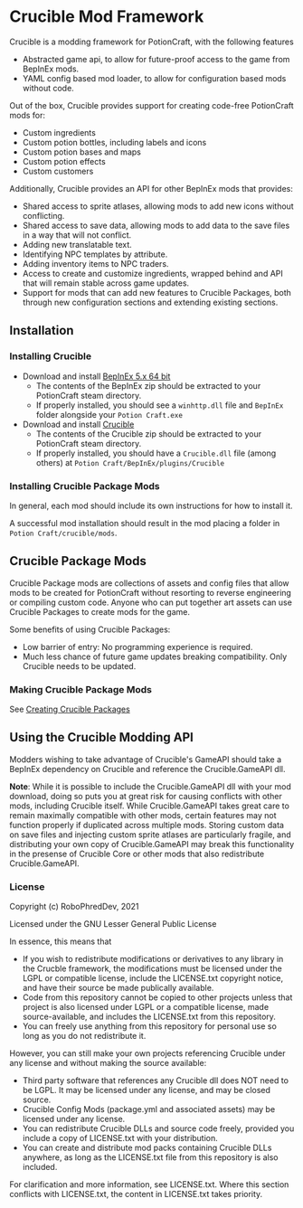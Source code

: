 # Crucible Mod Framework

Crucible is a modding framework for PotionCraft, with the following features

-   Abstracted game api, to allow for future-proof access to the game from BepInEx mods.
-   YAML config based mod loader, to allow for configuration based mods without code.

Out of the box, Crucible provides support for creating code-free PotionCraft mods for:

-   Custom ingredients
-   Custom potion bottles, including labels and icons
-   Custom potion bases and maps
-   Custom potion effects
-   Custom customers

Additionally, Crucible provides an API for other BepInEx mods that provides:

-   Shared access to sprite atlases, allowing mods to add new icons without conflicting.
-   Shared access to save data, allowing mods to add data to the save files in a way that will not conflict.
-   Adding new translatable text.
-   Identifying NPC templates by attribute.
-   Adding inventory items to NPC traders.
-   Access to create and customize ingredients, wrapped behind and API that will remain stable across game updates.
-   Support for mods that can add new features to Crucible Packages, both through new configuration sections and extending existing sections.

## Installation

### Installing Crucible

-   Download and install [BepInEx 5.x 64 bit](https://github.com/BepInEx/BepInEx/releases)
    -   The contents of the BepInEx zip should be extracted to your PotionCraft steam directory.
    -   If properly installed, you should see a `winhttp.dll` file and `BepInEx` folder alongside your `Potion Craft.exe`
-   Download and install [Crucible](https://github.com/RoboPhred/potioncraft-crucible/releases)
    -   The contents of the Crucible zip should be extracted to your PotionCraft steam directory.
    -   If properly installed, you should have a `Crucible.dll` file (among others) at `Potion Craft/BepInEx/plugins/Crucible`

### Installing Crucible Package Mods

In general, each mod should include its own instructions for how to install it.

A successful mod installation should result in the mod placing a folder in `Potion Craft/crucible/mods`.

## Crucible Package Mods

Crucible Package mods are collections of assets and config files that allow mods to be created for PotionCraft without resorting to reverse engineering or compiling custom code.
Anyone who can put together art assets can use Crucible Packages to create mods for the game.

Some benefits of using Crucible Packages:

-   Low barrier of entry: No programming experience is required.
-   Much less chance of future game updates breaking compatibility. Only Crucible needs to be updated.

### Making Crucible Package Mods

See [Creating Crucible Packages](https://github.com/RoboPhred/potioncraft-crucible/wiki/Getting-Started:-Crucible-Package-Mods)

## Using the Crucible Modding API

Modders wishing to take advantage of Crucible's GameAPI should take a BepInEx dependency on Crucible and reference the Crucible.GameAPI dll.

**Note**: While it is possible to include the Crucible.GameAPI dll with your mod download, doing so puts you at great risk for causing conflicts with other mods, including Crucible itself. While Crucible.GameAPI takes great care
to remain maximally compatible with other mods, certain features may not function properly if duplicated across multiple mods. Storing custom data on save files and injecting custom sprite atlases are particularly fragile, and distributing
your own copy of Crucible.GameAPI may break this functionality in the presense of Crucible Core or other mods that also redistribute Crucible.GameAPI.

### License

Copyright (c) RoboPhredDev, 2021

Licensed under the GNU Lesser General Public License

In essence, this means that

-   If you wish to redistribute modifications or derivatives to any library in the Crucble framework, the modifications must be licensed under the LGPL or compatible license, include the LICENSE.txt copyright notice, and have their source be made publically available.
-   Code from this repository cannot be copied to other projects unless that project is also licensed under LGPL or a compatible license, made source-available, and includes the LICENSE.txt from this repository.
-   You can freely use anything from this repository for personal use so long as you do not redistribute it.

However, you can still make your own projects referencing Crucible under any license and without making the source available:

-   Third party software that references any Crucible dll does NOT need to be LGPL. It may be licensed under any license, and may be closed source.
-   Crucible Config Mods (package.yml and associated assets) may be licensed under any license.
-   You can redistribute Crucible DLLs and source code freely, provided you include a copy of LICENSE.txt with your distribution.
-   You can create and distribute mod packs containing Crucible DLLs anywhere, as long as the LICENSE.txt file from this repository is also included.

For clarification and more information, see LICENSE.txt.
Where this section conflicts with LICENSE.txt, the content in LICENSE.txt takes priority.
